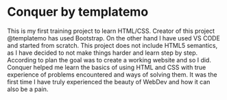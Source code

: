 # Conquer by templatemo

This is my first training project to learn HTML/CSS. 
Creator of this project @templatemo has used Bootstrap. On the other hand I have used VS CODE and started from scratch.
This project does not include HTML5 semantics, as I have decided to not make things harder and learn step by step.
According to plan the goal was to create a working website and so I did. 
Conquer helped me learn the basics of using HTML and CSS with true experience of problems encountered and ways of solving them.
It was the first time I have truly experienced the beauty of WebDev and how it can also be a pain.
